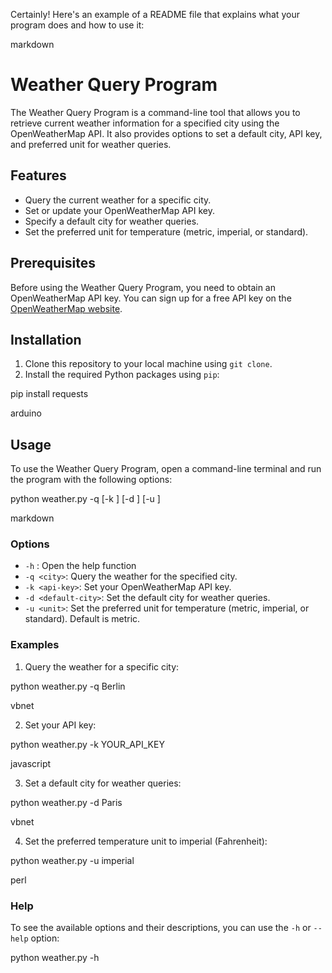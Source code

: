 Certainly! Here's an example of a README file that explains what your program does and how to use it:

markdown

# Weather Query Program

The Weather Query Program is a command-line tool that allows you to retrieve current weather information for a specified city using the OpenWeatherMap API. It also provides options to set a default city, API key, and preferred unit for weather queries.

## Features

- Query the current weather for a specific city.
- Set or update your OpenWeatherMap API key.
- Specify a default city for weather queries.
- Set the preferred unit for temperature (metric, imperial, or standard).

## Prerequisites

Before using the Weather Query Program, you need to obtain an OpenWeatherMap API key. You can sign up for a free API key on the [OpenWeatherMap website](https://openweathermap.org/api).

## Installation

1. Clone this repository to your local machine using `git clone`.
2. Install the required Python packages using `pip`:

pip install requests

arduino


## Usage

To use the Weather Query Program, open a command-line terminal and run the program with the following options:

python weather.py -q <city> [-k <api-key>] [-d <default-city>] [-u <unit>]

markdown


### Options

- `-h` : Open the help function
- `-q <city>`: Query the weather for the specified city.
- `-k <api-key>`: Set your OpenWeatherMap API key.
- `-d <default-city>`: Set the default city for weather queries.
- `-u <unit>`: Set the preferred unit for temperature (metric, imperial, or standard). Default is metric.

### Examples

1. Query the weather for a specific city:
   

python weather.py -q Berlin

vbnet


2. Set your API key:

python weather.py -k YOUR_API_KEY

javascript


3. Set a default city for weather queries:

python weather.py -d Paris

vbnet


4. Set the preferred temperature unit to imperial (Fahrenheit):

python weather.py -u imperial

perl


### Help

To see the available options and their descriptions, you can use the `-h` or `--help` option:

python weather.py -h